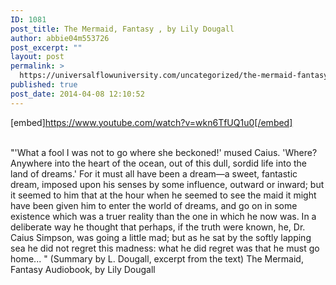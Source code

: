 ```yaml
---
ID: 1081
post_title: The Mermaid, Fantasy , by Lily Dougall
author: abbie04m553726
post_excerpt: ""
layout: post
permalink: >
  https://universalflowuniversity.com/uncategorized/the-mermaid-fantasy-by-lily-dougall/
published: true
post_date: 2014-04-08 12:10:52
---
```

[embed]https://www.youtube.com/watch?v=wkn6TfUQ1u0[/embed]</br></br>
<p>"'What a fool I was not to go where she beckoned!' mused Caius. 'Where? Anywhere into the heart of the ocean, out of this dull, sordid life into the land of dreams.' For it must all have been a dream—a sweet, fantastic dream, imposed upon his senses by some influence, outward or inward; but it seemed to him that at the hour when he seemed to see the maid it might have been given him to enter the world of dreams, and go on in some existence which was a truer reality than the one in which he now was. In a deliberate way he thought that perhaps, if the truth were known, he, Dr. Caius Simpson, was going a little mad; but as he sat by the softly lapping sea he did not regret this madness: what he did regret was that he must go home... " (Summary by L. Dougall, excerpt from the text)
The Mermaid, Fantasy Audiobook, by Lily Dougall</p>